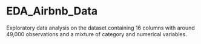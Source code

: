 # EDA_Airbnb_Data
Exploratory data analysis on the dataset containing 16 columns with around 49,000 observations and a mixture of category and numerical variables.
